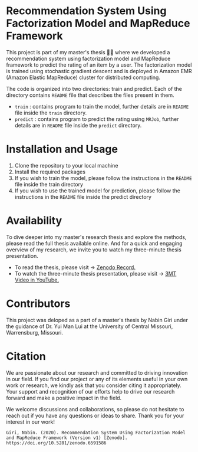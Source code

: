 # Recommendation System Using Factorization Model and MapReduce Framework

This project is part of my master's thesis :man_student: where we developed a recommendation system using factorization model and MapReduce framework to predict the rating of an item by a user. The factorization model is trained using stochastic gradient descent and is deployed in Amazon EMR (Amazon Elastic MapReduce) cluster for distributed computing.

The code is organized into two directories: train and predict. Each of the directory contains ``README`` file that describes the files present in them.

* ``train`` : contains program to train the model, further details are in ``README`` file inside the ``train`` directory.
* ``predict`` : contains program to predict the rating using ``MRJob``, further details are in ``README`` file inside the ``predict`` directory.


# Installation and Usage

1. Clone the repository to your local machine
2. Install the required packages
3. If you wish to train the model, please follow the instructions in the ``README`` file inside the train directory
4. If you wish to use the trained model for prediction, please follow the instructions in the ``README`` file inside the predict directory

# Availability
To dive deeper into my master's research thesis and explore the methods, please read the full thesis available online. And for a quick and engaging overview of my research, we invite you to watch my three-minute thesis presentation.

* To read the thesis, please visit -> [Zenodo Record.](https://doi.org/10.5281/zenodo.6591586) 
* To watch the three-minute thesis presentation, please visit -> [3MT Video in YouTube.](https://youtu.be/KVL9eQ35YSY)

# Contributors
This project was deloped as a part of a master's thesis by Nabin Giri under the guidance of Dr. Yui Man Lui at the University of Central Missouri, Warrensburg, Missouri.

# Citation
We are passionate about our research and committed to driving innovation in our field. If you find our project or any of its elements useful in your own work or research, we kindly ask that you consider citing it appropriately. Your support and recognition of our efforts help to drive our research forward and make a positive impact in the field.

We welcome discussions and collaborations, so please do not hesitate to reach out if you have any questions or ideas to share. Thank you for your interest in our work!

``Giri, Nabin. (2020). Recommendation System Using Factorization Model and MapReduce Framework (Version v1) [Zenodo]. https://doi.org/10.5281/zenodo.6591586``
